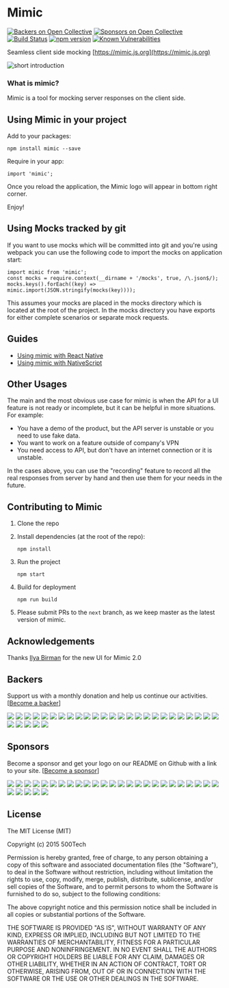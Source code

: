 Mimic
==========

[![Backers on Open Collective](https://opencollective.com/mimic/backers/badge.svg)](#backers) [![Sponsors on Open Collective](https://opencollective.com/mimic/sponsors/badge.svg)](#sponsors)
[![Build Status](https://travis-ci.org/500tech/mimic.svg?branch=master)](https://travis-ci.org/500tech/mimic)
[![npm version](https://badge.fury.io/js/mimic.svg)](https://badge.fury.io/js/mimic)
[![Known Vulnerabilities](https://snyk.io/test/github/500tech/mimic/badge.svg)](https://snyk.io/test/github/500tech/mimic)

Seamless client side mocking [https://mimic.js.org](https://mimic.js.org)

![short introduction](https://mimic.js.org/assets/images/mimic_screenshot.png)

### What is mimic?
Mimic is a tool for mocking server responses on the client side.

Using Mimic in your project
--------------------------

Add to your packages:

    npm install mimic --save

Require in your app:

    import 'mimic';

Once you reload the application, the Mimic logo will appear in bottom
right corner.

Enjoy!


Using Mocks tracked by git
--------------------------
If you want to use mocks which will be committed into git and you're using webpack you can use the following code to import the mocks on application start:

```
import mimic from 'mimic';
const mocks = require.context(__dirname + '/mocks', true, /\.json$/);
mocks.keys().forEach((key) => mimic.import(JSON.stringify(mocks(key))));
```

This assumes your mocks are placed in the mocks directory which is located at the root of the project.
In the mocks directory you have exports for either complete scenarios or separate mock requests.


Guides
-------------

* [Using mimic with React Native](https://github.com/500tech/mimic/blob/master/docs/react-native.md)
* [Using mimic with NativeScript](https://github.com/500tech/mimic/blob/master/docs/nativescript.md)


Other Usages
------------
The main and the most obvious use case for mimic is when the API for a UI feature is not ready or incomplete,
but it can be helpful in more situations. For example:

* You have a demo of the product, but the API server is unstable or you need to use fake data.
* You want to work on a feature outside of company's VPN
* You need access to API, but don't have an internet connection or it is unstable.

In the cases above, you can use the "recording" feature to record all the real responses from server
by hand and then use them for your needs in the future.


Contributing to Mimic
--------------------


1. Clone the repo
1. Install dependencies (at the root of the repo):

    ```
    npm install
    ```

1. Run the project

    ```
    npm start
    ```

1. Build for deployment

    ```
    npm run build
    ```

1. Please submit PRs to the `next` branch, as we keep master as the latest version of mimic.

Acknowledgements
-------
Thanks [Ilya Birman](http://ilyabirman.net) for the new UI for Mimic 2.0


## Backers

Support us with a monthly donation and help us continue our activities. [[Become a backer](https://opencollective.com/mimic#backer)]

<a href="https://opencollective.com/mimic/backer/0/website" target="_blank"><img src="https://opencollective.com/mimic/backer/0/avatar.svg"></a>
<a href="https://opencollective.com/mimic/backer/1/website" target="_blank"><img src="https://opencollective.com/mimic/backer/1/avatar.svg"></a>
<a href="https://opencollective.com/mimic/backer/2/website" target="_blank"><img src="https://opencollective.com/mimic/backer/2/avatar.svg"></a>
<a href="https://opencollective.com/mimic/backer/3/website" target="_blank"><img src="https://opencollective.com/mimic/backer/3/avatar.svg"></a>
<a href="https://opencollective.com/mimic/backer/4/website" target="_blank"><img src="https://opencollective.com/mimic/backer/4/avatar.svg"></a>
<a href="https://opencollective.com/mimic/backer/5/website" target="_blank"><img src="https://opencollective.com/mimic/backer/5/avatar.svg"></a>
<a href="https://opencollective.com/mimic/backer/6/website" target="_blank"><img src="https://opencollective.com/mimic/backer/6/avatar.svg"></a>
<a href="https://opencollective.com/mimic/backer/7/website" target="_blank"><img src="https://opencollective.com/mimic/backer/7/avatar.svg"></a>
<a href="https://opencollective.com/mimic/backer/8/website" target="_blank"><img src="https://opencollective.com/mimic/backer/8/avatar.svg"></a>
<a href="https://opencollective.com/mimic/backer/9/website" target="_blank"><img src="https://opencollective.com/mimic/backer/9/avatar.svg"></a>
<a href="https://opencollective.com/mimic/backer/10/website" target="_blank"><img src="https://opencollective.com/mimic/backer/10/avatar.svg"></a>
<a href="https://opencollective.com/mimic/backer/11/website" target="_blank"><img src="https://opencollective.com/mimic/backer/11/avatar.svg"></a>
<a href="https://opencollective.com/mimic/backer/12/website" target="_blank"><img src="https://opencollective.com/mimic/backer/12/avatar.svg"></a>
<a href="https://opencollective.com/mimic/backer/13/website" target="_blank"><img src="https://opencollective.com/mimic/backer/13/avatar.svg"></a>
<a href="https://opencollective.com/mimic/backer/14/website" target="_blank"><img src="https://opencollective.com/mimic/backer/14/avatar.svg"></a>
<a href="https://opencollective.com/mimic/backer/15/website" target="_blank"><img src="https://opencollective.com/mimic/backer/15/avatar.svg"></a>
<a href="https://opencollective.com/mimic/backer/16/website" target="_blank"><img src="https://opencollective.com/mimic/backer/16/avatar.svg"></a>
<a href="https://opencollective.com/mimic/backer/17/website" target="_blank"><img src="https://opencollective.com/mimic/backer/17/avatar.svg"></a>
<a href="https://opencollective.com/mimic/backer/18/website" target="_blank"><img src="https://opencollective.com/mimic/backer/18/avatar.svg"></a>
<a href="https://opencollective.com/mimic/backer/19/website" target="_blank"><img src="https://opencollective.com/mimic/backer/19/avatar.svg"></a>
<a href="https://opencollective.com/mimic/backer/20/website" target="_blank"><img src="https://opencollective.com/mimic/backer/20/avatar.svg"></a>
<a href="https://opencollective.com/mimic/backer/21/website" target="_blank"><img src="https://opencollective.com/mimic/backer/21/avatar.svg"></a>
<a href="https://opencollective.com/mimic/backer/22/website" target="_blank"><img src="https://opencollective.com/mimic/backer/22/avatar.svg"></a>
<a href="https://opencollective.com/mimic/backer/23/website" target="_blank"><img src="https://opencollective.com/mimic/backer/23/avatar.svg"></a>
<a href="https://opencollective.com/mimic/backer/24/website" target="_blank"><img src="https://opencollective.com/mimic/backer/24/avatar.svg"></a>
<a href="https://opencollective.com/mimic/backer/25/website" target="_blank"><img src="https://opencollective.com/mimic/backer/25/avatar.svg"></a>
<a href="https://opencollective.com/mimic/backer/26/website" target="_blank"><img src="https://opencollective.com/mimic/backer/26/avatar.svg"></a>
<a href="https://opencollective.com/mimic/backer/27/website" target="_blank"><img src="https://opencollective.com/mimic/backer/27/avatar.svg"></a>
<a href="https://opencollective.com/mimic/backer/28/website" target="_blank"><img src="https://opencollective.com/mimic/backer/28/avatar.svg"></a>
<a href="https://opencollective.com/mimic/backer/29/website" target="_blank"><img src="https://opencollective.com/mimic/backer/29/avatar.svg"></a>


## Sponsors

Become a sponsor and get your logo on our README on Github with a link to your site. [[Become a sponsor](https://opencollective.com/mimic#sponsor)]

<a href="https://opencollective.com/mimic/sponsor/0/website" target="_blank"><img src="https://opencollective.com/mimic/sponsor/0/avatar.svg"></a>
<a href="https://opencollective.com/mimic/sponsor/1/website" target="_blank"><img src="https://opencollective.com/mimic/sponsor/1/avatar.svg"></a>
<a href="https://opencollective.com/mimic/sponsor/2/website" target="_blank"><img src="https://opencollective.com/mimic/sponsor/2/avatar.svg"></a>
<a href="https://opencollective.com/mimic/sponsor/3/website" target="_blank"><img src="https://opencollective.com/mimic/sponsor/3/avatar.svg"></a>
<a href="https://opencollective.com/mimic/sponsor/4/website" target="_blank"><img src="https://opencollective.com/mimic/sponsor/4/avatar.svg"></a>
<a href="https://opencollective.com/mimic/sponsor/5/website" target="_blank"><img src="https://opencollective.com/mimic/sponsor/5/avatar.svg"></a>
<a href="https://opencollective.com/mimic/sponsor/6/website" target="_blank"><img src="https://opencollective.com/mimic/sponsor/6/avatar.svg"></a>
<a href="https://opencollective.com/mimic/sponsor/7/website" target="_blank"><img src="https://opencollective.com/mimic/sponsor/7/avatar.svg"></a>
<a href="https://opencollective.com/mimic/sponsor/8/website" target="_blank"><img src="https://opencollective.com/mimic/sponsor/8/avatar.svg"></a>
<a href="https://opencollective.com/mimic/sponsor/9/website" target="_blank"><img src="https://opencollective.com/mimic/sponsor/9/avatar.svg"></a>
<a href="https://opencollective.com/mimic/sponsor/10/website" target="_blank"><img src="https://opencollective.com/mimic/sponsor/10/avatar.svg"></a>
<a href="https://opencollective.com/mimic/sponsor/11/website" target="_blank"><img src="https://opencollective.com/mimic/sponsor/11/avatar.svg"></a>
<a href="https://opencollective.com/mimic/sponsor/12/website" target="_blank"><img src="https://opencollective.com/mimic/sponsor/12/avatar.svg"></a>
<a href="https://opencollective.com/mimic/sponsor/13/website" target="_blank"><img src="https://opencollective.com/mimic/sponsor/13/avatar.svg"></a>
<a href="https://opencollective.com/mimic/sponsor/14/website" target="_blank"><img src="https://opencollective.com/mimic/sponsor/14/avatar.svg"></a>
<a href="https://opencollective.com/mimic/sponsor/15/website" target="_blank"><img src="https://opencollective.com/mimic/sponsor/15/avatar.svg"></a>
<a href="https://opencollective.com/mimic/sponsor/16/website" target="_blank"><img src="https://opencollective.com/mimic/sponsor/16/avatar.svg"></a>
<a href="https://opencollective.com/mimic/sponsor/17/website" target="_blank"><img src="https://opencollective.com/mimic/sponsor/17/avatar.svg"></a>
<a href="https://opencollective.com/mimic/sponsor/18/website" target="_blank"><img src="https://opencollective.com/mimic/sponsor/18/avatar.svg"></a>
<a href="https://opencollective.com/mimic/sponsor/19/website" target="_blank"><img src="https://opencollective.com/mimic/sponsor/19/avatar.svg"></a>
<a href="https://opencollective.com/mimic/sponsor/20/website" target="_blank"><img src="https://opencollective.com/mimic/sponsor/20/avatar.svg"></a>
<a href="https://opencollective.com/mimic/sponsor/21/website" target="_blank"><img src="https://opencollective.com/mimic/sponsor/21/avatar.svg"></a>
<a href="https://opencollective.com/mimic/sponsor/22/website" target="_blank"><img src="https://opencollective.com/mimic/sponsor/22/avatar.svg"></a>
<a href="https://opencollective.com/mimic/sponsor/23/website" target="_blank"><img src="https://opencollective.com/mimic/sponsor/23/avatar.svg"></a>
<a href="https://opencollective.com/mimic/sponsor/24/website" target="_blank"><img src="https://opencollective.com/mimic/sponsor/24/avatar.svg"></a>
<a href="https://opencollective.com/mimic/sponsor/25/website" target="_blank"><img src="https://opencollective.com/mimic/sponsor/25/avatar.svg"></a>
<a href="https://opencollective.com/mimic/sponsor/26/website" target="_blank"><img src="https://opencollective.com/mimic/sponsor/26/avatar.svg"></a>
<a href="https://opencollective.com/mimic/sponsor/27/website" target="_blank"><img src="https://opencollective.com/mimic/sponsor/27/avatar.svg"></a>
<a href="https://opencollective.com/mimic/sponsor/28/website" target="_blank"><img src="https://opencollective.com/mimic/sponsor/28/avatar.svg"></a>
<a href="https://opencollective.com/mimic/sponsor/29/website" target="_blank"><img src="https://opencollective.com/mimic/sponsor/29/avatar.svg"></a>



License
-------

The MIT License (MIT)

Copyright (c) 2015 500Tech

Permission is hereby granted, free of charge, to any person obtaining a copy
of this software and associated documentation files (the "Software"), to deal
in the Software without restriction, including without limitation the rights
to use, copy, modify, merge, publish, distribute, sublicense, and/or sell
copies of the Software, and to permit persons to whom the Software is
furnished to do so, subject to the following conditions:

The above copyright notice and this permission notice shall be included in all
copies or substantial portions of the Software.

THE SOFTWARE IS PROVIDED "AS IS", WITHOUT WARRANTY OF ANY KIND, EXPRESS OR
IMPLIED, INCLUDING BUT NOT LIMITED TO THE WARRANTIES OF MERCHANTABILITY,
FITNESS FOR A PARTICULAR PURPOSE AND NONINFRINGEMENT. IN NO EVENT SHALL THE
AUTHORS OR COPYRIGHT HOLDERS BE LIABLE FOR ANY CLAIM, DAMAGES OR OTHER
LIABILITY, WHETHER IN AN ACTION OF CONTRACT, TORT OR OTHERWISE, ARISING FROM,
OUT OF OR IN CONNECTION WITH THE SOFTWARE OR THE USE OR OTHER DEALINGS IN THE
SOFTWARE.
